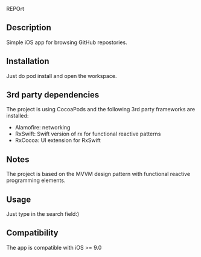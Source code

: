 REPOrt

## Description

Simple iOS app for browsing GitHub repostories.

## Installation

Just do pod install and open the workspace.

## 3rd party dependencies

The project is using CocoaPods and the following 3rd party frameworks are installed:
 - Alamofire: networking
 - RxSwift: Swift version of rx for functional reactive patterns
 - RxCocoa: UI extension for RxSwift

## Notes

The project is based on the MVVM design pattern with functional reactive programming elements.

## Usage

Just type in the search field:)

## Compatibility

The app is compatible with iOS >= 9.0
